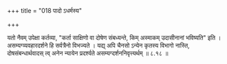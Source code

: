 +++
title = "018 पादो ऽधर्मस्य"

+++

यतो नैवम् उपेक्षा कर्तव्या, "कर्ता साक्षिणो वा दोषेण संबध्यन्ते, किम् अस्माकम् उदासीनानां भविष्यति" इति । असम्यग्व्यवहारदर्शने हि सर्वत्रैनो विभज्यते । यद्य् अपि चैनसो ऽन्येन कृतस्य विभागो नास्ति, दोषसंबन्धार्थवादस् त्व् अनेन न्यायेन प्रदर्श्यते असम्यग्दर्शननिवृत्त्यर्थम् ॥ ८.१८ ॥